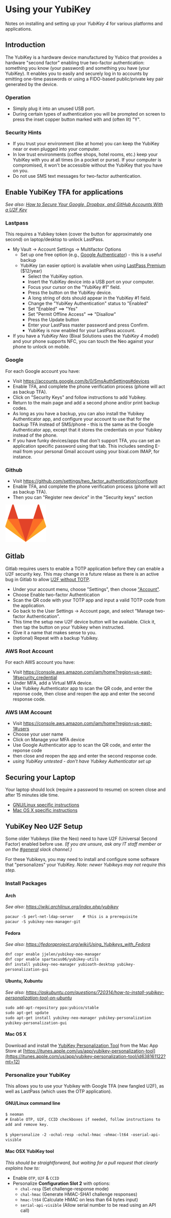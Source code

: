 # Using your YubiKey

Notes on installing and setting up your *YubiKey 4* for various platforms and applications.

## Introduction

The YubiKey is a hardware device manufactured by Yubico that provides a hardware "second factor" enabling true two-factor authentication: something you know (your password) and something you have (your YubiKey). It enables you to easily and securely log in to accounts by emitting one-time passwords or using a FIDO-based public/private key pair generated by the device.

### Operation

* Simply plug it into an unused USB port.
* During certain types of authentication you will be prompted on screen to press the inset copper button marked with and (often lit) "Y".

### Security Hints

* If you trust your environment (like at home) you can keep the YubiKey near or even plugged into your computer.
* In low trust environments (coffee shops, hotel rooms, etc.) keep your YubiKey with you at all times (in a pocket or purse). If your computer is compromised, it won't be accessible without the YubiKey that you have on you.
* Do not use SMS text messages for two-factor authentication.

## Enable YubiKey TFA for applications

*See also: [How to Secure Your Google, Dropbox, and GitHub Accounts With a U2F Key](http://www.howtogeek.com/232360/how-to-secure-your-google-dropbox-and-github-accounts-with-a-u2f-key/)*

### Lastpass

This requires a Yubikey token (cover the button for approximately one second) on laptop/desktop to unlock LastPass.

* My Vault -> Account Settings -> Multifactor Options
  * Set up one free option (e.g., [Google Authenticator](https://support.google.com/accounts/answer/1066447?hl=en)) - this is a useful backup
  * YubiKey (an easier option) is available when using [LastPass Premium](https://lastpass.com/yubico/) ($12/year)
    * Select the YubiKey option.
    * Insert the YubiKey device into a USB port on your computer.
    * Focus your cursor on the "YubiKey #1" field.
    * Press the button on the YubiKey device.
    * A long string of dots should appear in the YubiKey #1 field.
    * Change the "YubiKey Authentication" status to "Enabled"
    * Set "Enabled" ==> "Yes"
    * Set "Permit Offline Access" ==> "Disallow"
    * Press the Update button
    * Enter your LastPass master password and press Confirm.
    * YubiKey is now enabled for your LastPass account.
* If you have a *YubiKey Neo* (Bixal Solutions uses the *YubiKey 4* model) and your phone supports NFC, you can touch the Neo against your phone to unlock on mobile.

### Google

For each Google account you have:

* Visit <https://accounts.google.com/b/0/SmsAuthSettings#devices>
* Enable TFA, and complete the phone verification process (phone will act as backup TFA).
* Click on "Security Keys" and follow instructions to add Yubikey.
* Return to the main page and add a second phone and/or print backup codes.
* As long as you have a backup, you can also install the Yubikey Authenticator app, and configure your account to use that for the backup TFA instead of SMS/phone - this is the same as the Google Authenticator app, except that it stores the credentials on your Yubikey instead of the phone.
* If you have funky devices/apps that don't support TFA, you can set an application specific password using that tab. This includes sending E-mail from your personal Gmail account using your bixal.com IMAP, for instance.

### Github

* Visit <https://github.com/settings/two_factor_authentication/configure>
* Enable TFA, and complete the phone verification process (phone will act as backup TFA).
* Then you can "Register new device" in the "Security keys" section

![GitLab](images/GitLab_Logo.png)

## Gitlab

Gitlab requires users to enable a TOTP application before they can enable a U2F security key.  This may change in a future relase as there is an active bug in Gitlab to allow [U2F without TOTP](https://gitlab.com/gitlab-org/gitlab/-/issues/23142).

* Under your account menu, choose "Settings", then choose ["Account"](https://gitlab.bixal.net/profile/account).
* Choose Enable two-factor Authentication
* Scan the QR code with your TOTP app and input a valid TOTP code from the application.
* Go back to the User Settings -> Account page, and select "Manage two-factor Authentication".
* This time the setup new U2F device button will be available.  Click it, then tap the button on your Yubikey when instructed.
* Give it a name that makes sense to you.
* (optional) Repeat with a backup Yubikey.

### AWS Root Account

For each AWS account you have:

* Visit <https://console.aws.amazon.com/iam/home?region=us-east-1#security_credential>
* Under MFA, add a Virtual MFA device.
* Use Yubikey Authenticator app to scan the QR code, and enter the reponse code, then close and reopen the app and enter the second response code.

### AWS IAM Account

* Visit <https://console.aws.amazon.com/iam/home?region=us-east-1#users>
* Choose your user name
* Click on Manage your MFA device
* Use Google Authenticator app to scan the QR code, and enter the reponse code
* then close and reopen the app and enter the second response code.
* *using YubiKey untested - don't have Yubikey Authenticator set up*

## Securing your Laptop

Your laptop should lock (require a password to resume) on screen close and after 15 minutes idle time.

* [GNU/Linux specific instructions](linux.md)
* [Mac OS X specific instructions](macosx.md)

## YubiKey Neo U2F Setup

Some older Yubikeys (like the Neo) need to have U2F (Universal Second Factor) enabled before use. *(If you are unsure, ask any IT staff member or on the [#general](https://civicactions.slack.com/messages/general) slack channel.)*

For these Yubikeys, you may need to install and configure some software that "personalizes" your YubiKey. *Note: newer Yubikeys may not require this step.*

### Install Packages

#### Arch

*See also: <https://wiki.archlinux.org/index.php/yubikey>*

```
pacaur -S perl-net-ldap-server    # this is a prerequisite
pacaur -S yubikey-neo-manager-git
```

#### Fedora

*See also: <https://fedoraproject.org/wiki/Using_Yubikeys_with_Fedora>*

```
dnf copr enable jjelen/yubikey-neo-manager
dnf copr enable spartacus06/yubikey-utils
dnf install yubikey-neo-manager yubioath-desktop yubikey-personalization-gui
```

#### Ubuntu, Xubuntu

*See also: <https://askubuntu.com/questions/720314/how-to-install-yubikey-personalization-tool-on-ubuntu>*

```
sudo add-apt-repository ppa:yubico/stable
sudo apt-get update
sudo apt-get install yubikey-neo-manager yubikey-personalization yubikey-personalization-gui
```

#### Mac OS X

Download and install the [YubiKey Personalization Tool](https://itunes.apple.com/us/app/yubikey-personalization-tool/id638161122?mt=12) from the Mac App Store at [https://itunes.apple.com/us/app/yubikey-personalization-tool](https://itunes.apple.com/us/app/yubikey-personalization-tool/id638161122?mt=12)

### Personalize your YubiKey

This allows you to use your Yubikey with Google TFA (new fangled U2F), as well as LastPass (which uses the OTP application).

#### GNU/Linux command line

```
$ neoman
# Enable OTP, U2F, CCID checkboxes if needed, follow instructions to add and remove key.

​$ ykpersonalize -2 -ochal-resp -ochal-hmac -ohmac-lt64 -oserial-api-visible
```

#### Mac OSX YubiKey tool

*This should be straightforward, but waiting for a pull request that clearly explains how to:*

* Enable `OTP`, `U2F` & `CCID`
* Personalize **Configuration Slot 2** with options:
  * `chal-resp` (Set challenge-response mode)
  * `chal-hmac` (Generate HMAC-SHA1 challenge responses)
  * `hmac-lt64` (Calculate HMAC on less than 64 bytes input)
  * `serial-api-visible` (Allow serial number to be read using an API call)
